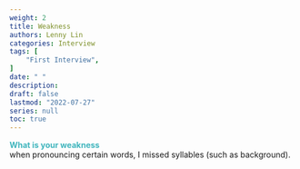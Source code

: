 ```yaml
---
weight: 2
title: Weakness
authors: Lenny Lin
categories: Interview
tags: [
    "First Interview",
]
date: " "
description: 
draft: false
lastmod: "2022-07-27"
series: null
toc: true
---
```




**<font color =#3fb5bd>What is your weakness</font>**  
when pronouncing certain words, I missed syllables (such as background).  